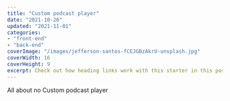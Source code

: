 ```yaml
---
title: "Custom podcast player"
date: "2021-10-26"
updated: "2021-11-01"
categories:
- "front-end"
- "back-end"
coverImage: "/images/jefferson-santos-fCEJGBzAkrU-unsplash.jpg"
coverWidth: 16
coverHeight: 9
excerpt: Check out how heading links work with this starter in this post.
---
```


All about no Custom podcast player